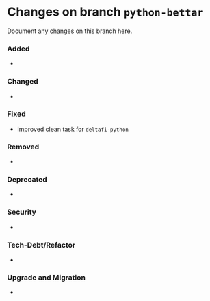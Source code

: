 # Changes on branch `python-bettar`
Document any changes on this branch here.
### Added
- 

### Changed
- 

### Fixed
- Improved clean task for `deltafi-python`

### Removed
- 

### Deprecated
- 

### Security
- 

### Tech-Debt/Refactor
- 

### Upgrade and Migration
- 
